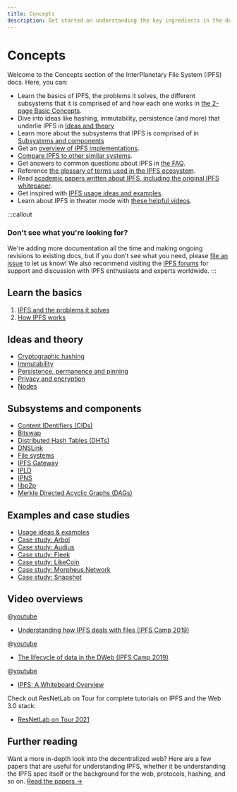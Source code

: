 ```yaml
---
title: Concepts
description: Get started on understanding the key ingredients in the decentralized web and how IPFS works.
---
```


# Concepts

Welcome to the Concepts section of the InterPlanetary File System (IPFS) docs. Here, you can:

- Learn the basics of IPFS, the problems it solves, the different subsystems that it is comprised of and how each one works in [the 2-page Basic Concepts](#learn-the-basics).
- Dive into ideas like hashing, immutability, persistence (and more) that underlie IPFS in [Ideas and theory](#ideas-and-theory)
- Learn more about the subsystems that IPFS is comprised of in [Subsystems and components](#subsystems-and-components)
- Get an [overview of IPFS implementations](../concepts/ipfs-implementations.md).
- [Compare IPFS to other similar systems](../concepts/comparisons.md).
- Get answers to common questions about IPFS in [the FAQ](../concepts/faq.md).
- Reference [the glossary of terms used in the IPFS ecosystem](../concepts/glossary.md).
- Read [academic papers written about IPFS, including the original IPFS whitepaper](../concepts/further-reading/academic-papers.md).
- Get inspired with [IPFS usage ideas and examples](#examples-and-case-studies).
- Learn about IPFS in theater mode with [these helpful videos](#video-overviews).

:::callout
### Don't see what you're looking for?

We're adding more documentation all the time and making ongoing revisions to existing docs, but if you don't see what you need, please [file an issue](https://github.com/ipfs/ipfs-docs/issues/new?assignees=&labels=OKR+3%3A+Content+Improvement%2C+docs-ipfs&template=content-request.md&title=%5BCONTENT+REQUEST%5D+%28add+your+title+here%21%29) to let us know! We also recommend visiting the [IPFS forums](https://discuss.ipfs.tech/) for support and discussion with IPFS enthusiasts and experts worldwide.
:::

## Learn the basics

1. [IPFS and the problems it solves](../concepts/what-is-ipfs.md)
2. [How IPFS works](../concepts/how-ipfs-works.md)

## Ideas and theory

- [Cryptographic hashing](hashing.md)
- [Immutability](immutability.md)
- [Persistence, permanence and pinning](persistence.md)
- [Privacy and encryption](privacy-and-encryption.md)
- [Nodes](nodes.md)

## Subsystems and components

- [Content IDentifiers (CIDs)](content-addressing.md)
- [Bitswap](bitswap.md)
- [Distributed Hash Tables (DHTs)](dht.md)
- [DNSLink](dnslink.md)
- [File systems](file-systems.md)
- [IPFS Gateway](ipfs-gateway.md)
- [IPLD](ipld.md)
- [IPNS](ipns.md)
- [libp2p](libp2p.md)
- [Merkle Directed Acyclic Graphs (DAGs)](merkle-dag.md)

## Examples and case studies

- [Usage ideas & examples](usage-ideas-examples.md)
- [Case study: Arbol](../case-studies/arbol.md)
- [Case study: Audius](../case-studies/audius.md)
- [Case study: Fleek](../case-studies/fleek.md)
- [Case study: LikeCoin](../case-studies/likecoin.md)
- [Case study: Morpheus.Network](../case-studies/morpheus.md)
- [Case study: Snapshot](../case-studies/snapshot.md)

## Video overviews

<!-- markdown-link-check-disable -->
@[youtube](Z5zNPwMDYGg)

- [Understanding how IPFS deals with files (IPFS Camp 2019)](https://youtu.be/Z5zNPwMDYGg)

@[youtube](fLUq0RkiTBA)

- [The lifecycle of data in the DWeb (IPFS Camp 2019)](https://youtu.be/fLUq0RkiTBA)

@[youtube](J-drqD2UebM)

- [IPFS: A Whiteboard Overview](https://www.youtube.com/watch?v=J-drqD2UebM)
<!-- markdown-link-check-enable-->
Check out ResNetLab on Tour for complete tutorials on IPFS and the Web 3.0 stack:

- [ResNetLab on Tour 2021](https://research.protocol.ai/tutorials/resnetlab-on-tour/)


## Further reading

Want a more in-depth look into the decentralized web? Here are a few papers that are useful for understanding IPFS, whether it be understanding the IPFS spec itself or the background for the web, protocols, hashing, and so on. [Read the papers →](further-reading/academic-papers.md)
